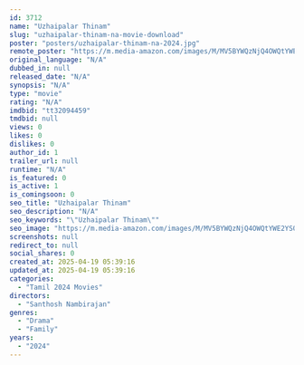 ```yaml
---
id: 3712
name: "Uzhaipalar Thinam"
slug: "uzhaipalar-thinam-na-movie-download"
poster: "posters/uzhaipalar-thinam-na-2024.jpg"
remote_poster: "https://m.media-amazon.com/images/M/MV5BYWQzNjQ4OWQtYWE2YS00ODA0LWJlYzUtMTVmNDk3NjhmYWQwXkEyXkFqcGdeQXVyMTA4MzQ4NzMw._V1_SX300.jpg"
original_language: "N/A"
dubbed_in: null
released_date: "N/A"
synopsis: "N/A"
type: "movie"
rating: "N/A"
imdbid: "tt32094459"
tmdbid: null
views: 0
likes: 0
dislikes: 0
author_id: 1
trailer_url: null
runtime: "N/A"
is_featured: 0
is_active: 1
is_comingsoon: 0
seo_title: "Uzhaipalar Thinam"
seo_description: "N/A"
seo_keywords: "\"Uzhaipalar Thinam\""
seo_image: "https://m.media-amazon.com/images/M/MV5BYWQzNjQ4OWQtYWE2YS00ODA0LWJlYzUtMTVmNDk3NjhmYWQwXkEyXkFqcGdeQXVyMTA4MzQ4NzMw._V1_SX300.jpg"
screenshots: null
redirect_to: null
social_shares: 0
created_at: 2025-04-19 05:39:16
updated_at: 2025-04-19 05:39:16
categories:
  - "Tamil 2024 Movies"
directors:
  - "Santhosh Nambirajan"
genres:
  - "Drama"
  - "Family"
years:
  - "2024"
---
```

